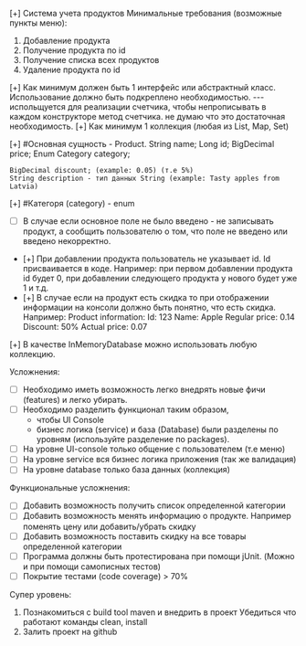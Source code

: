  [+] Система учета продуктов
 Минимальные требования (возможные пункты меню):
1. Добавление продукта
2. Получение продукта по id
3. Получение списка всех продуктов
4. Удаление продукта по id

[+] Как минимум должен быть 1 интерфейс или абстрактный класс. Использование должно быть подкреплено необходимостью.
--- испольщуется для реализации счетчика, чтобы непрописывать в каждом конструкторе метод счетчика.
не думаю что это достаточная необходимость.
[+] Как минимум 1 коллекция (любая из List, Map, Set)

[+] #Основная сущность - Product.
    String name;
    Long id;
    BigDecimal price;
    Enum Category category;

    BigDecimal discount; (example: 0.05) (т.е 5%)
    String description - тип данных String (example: Tasty apples from Latvia)

[+] #Категоря (category) - enum 

- [ ] В случае если основное поле не было введено - не записывать продукт,
        а сообщить пользователю о том, что поле не введено или введено некорректно.
- [+] При добавлении продукта пользователь не указывает id. Id присваивается в коде.
        Например: при первом добавлении продукта id будет 0,
        при добавлении следующего продукта у нового будет уже 1 и т.д.
- [+] В случае если на продукт есть скидка то при отображении информации на консоли должно быть понятно,
 что есть скидка. Например:
Product information:
Id: 123
Name: Apple
Regular price: 0.14
Discount: 50%
Actual price: 0.07

[+] В качестве InMemoryDatabase можно использовать любую коллекцию.

Усложнения:
- [ ] Необходимо иметь возможность легко внедрять новые фичи (features) и легко убирать.
- [ ] Необходимо разделить функционал таким образом,
    -   чтобы UI Console
    -   бизнес логика (service) и база (Database)
    были разделены по уровням (используйте разделение по packages).
- [ ] На уровне UI-console только общение с пользователем (т.е меню)
- [ ] На уровне service вся бизнес логика приложения (так же валидация)
- [ ] На уровне database только база данных (коллекция)

Функциональные усложнения:
- [ ] Добавить возможность получить список определенной категории
- [ ] Добавить возможность менять информацию о продукте. Например поменять цену или добавить/убрать скидку
- [ ] Добавить возможность поставить скидку на все товары определенной категории
- [ ] Программа должны быть протестирована при помощи jUnit. (Можно и при помощи самописных тестов)
- [ ] Покрытие тестами (code coverage) > 70%

Супер уровень:
1. Познакомиться с build tool maven и внедрить в проект
Убедиться что работают команды clean, install
2. Залить проект на github